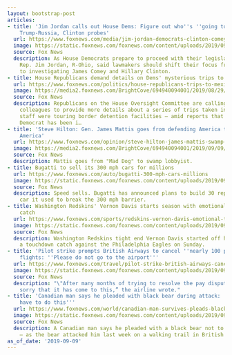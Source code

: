 ```yaml
---
layout: bootstrap-post
articles:
- title: 'Jim Jordan calls out House Dems: Figure out who''s ''going to jail'' over
    Trump-Russia, Clinton probes'
  url: https://www.foxnews.com/media/jim-jordan-democrats-clinton-comey-prison
  image: https://static.foxnews.com/foxnews.com/content/uploads/2019/09/Pelosi-Jordan-Nadler.jpg
  source: Fox News
  description: As House Democrats prepare to proceed with their legislative agenda,
    Rep. Jim Jordan, R-Ohio, said lawmakers should shift their focus from impeachment
    to investigating James Comey and Hillary Clinton.
- title: House Republicans demand details on Dems' mysterious trips to Mexico
  url: https://www.foxnews.com/politics/house-republicans-trips-to-mexico-democrats
  image: https://media2.foxnews.com/BrightCove/694940094001/2019/08/29/694940094001_6079238402001_6079234377001-vs.jpg
  source: Fox News
  description: Republicans on the House Oversight Committee are calling on their Democratic
    colleagues to provide more details about a series of trips taken into Mexico while
    staff were touring border detention facilities – amid reports that at least one
    Democrat has been i…
- title: 'Steve Hilton: Gen. James Mattis goes from defending America to selling out
    America'
  url: https://www.foxnews.com/opinion/steve-hilton-james-mattis-swamp-lobbyist-cohen-group
  image: https://media2.foxnews.com/BrightCove/694940094001/2019/09/09/694940094001_6084509813001_6084507644001-vs.jpg
  source: Fox News
  description: Mattis goes from "Mad Dog" to swamp lobbyist.
- title: Bugatti to sell its 300 mph cars for millions
  url: https://www.foxnews.com/auto/bugatti-300-mph-cars-millions
  image: https://static.foxnews.com/foxnews.com/content/uploads/2019/09/d363cb2b-bug2.jpg
  source: Fox News
  description: Speed sells. Bugatti has announced plans to build 30 replicas of the
    car it used to break the 300 mph barrier.
- title: Washington Redskins' Vernon Davis starts season with emotional touchdown
    catch
  url: https://www.foxnews.com/sports/redskins-vernon-davis-emotional-touchdown
  image: https://static.foxnews.com/foxnews.com/content/uploads/2019/09/NFL-Vernon-Davis.jpg
  source: Fox News
  description: Washington Redskins tight end Vernon Davis started off his 2019 with
    a touchdown catch against the Philadelphia Eagles on Sunday.
- title: 'Pilot strike prompts British Airways to cancel ''nearly 100 percent'' of
    flights: ''Please do not go to the airport'''
  url: https://www.foxnews.com/travel/pilot-strike-british-airways-cancel-flights
  image: https://static.foxnews.com/foxnews.com/content/uploads/2019/09/BritishAirwaysMattDunham2.jpg
  source: Fox News
  description: "\"After many months of trying to resolve the pay dispute, we are extremely
    sorry that it has come to this,” the airline wrote."
- title: 'Canadian man says he pleaded with black bear during attack: ''You don''t
    have to do this'''
  url: https://www.foxnews.com/world/canadian-man-survives-pleads-black-bear-attack
  image: https://static.foxnews.com/foxnews.com/content/uploads/2019/09/Black-Bear-1.jpg
  source: Fox News
  description: A Canadian man says he pleaded with a black bear not to attack him
    — as the bear attacked him last week on a walking trail in British Columbia.
as_of_date: '2019-09-09'
---
```


